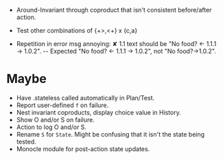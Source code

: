 * Around-Invariant through coproduct that isn't consistent before/after action.
* Test other combinations of {+>,<+} x {c,a}

* Repetition in error msg annoying:
      ✘ 1.1 text should be "No food? ← 1.1.1 → 1.0.2". -- Expected "No food? ← 1.1.1 → 1.0.2", not "No food?→1.0.2".


Maybe
=====
* Have .stateless called automatically in Plan/Test.
* Report user-defined `f` on failure.
* Nest invariant coproducts, display choice value in History.
* Show O and/or S on failure.
* Action to log O and/or S.
* Rename `S` for `State`. Might be confusing that it isn't the state being tested.
* Monocle module for post-action state updates.

